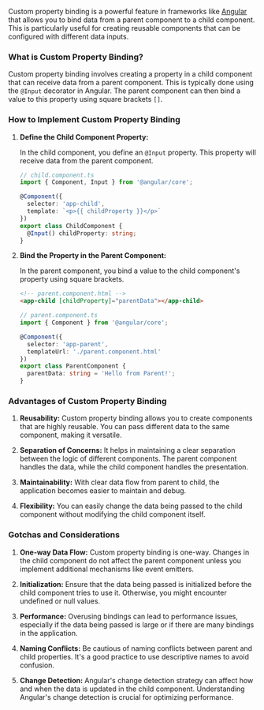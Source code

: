 Custom property binding is a powerful feature in frameworks like [Angular](https://angular.io/cli) that allows you to bind data from a parent component to a child component. This is particularly useful for creating reusable components that can be configured with different data inputs.

### What is Custom Property Binding?

Custom property binding involves creating a property in a child component that can receive data from a parent component. This is typically done using the `@Input` decorator in Angular. The parent component can then bind a value to this property using square brackets `[]`.

### How to Implement Custom Property Binding

1. **Define the Child Component Property:**

   In the child component, you define an `@Input` property. This property will receive data from the parent component.

   ```typescript
   // child.component.ts
   import { Component, Input } from '@angular/core';

   @Component({
     selector: 'app-child',
     template: `<p>{{ childProperty }}</p>`
   })
   export class ChildComponent {
     @Input() childProperty: string;
   }
   ```

2. **Bind the Property in the Parent Component:**

   In the parent component, you bind a value to the child component's property using square brackets.

   ```html
   <!-- parent.component.html -->
   <app-child [childProperty]="parentData"></app-child>
   ```

   ```typescript
   // parent.component.ts
   import { Component } from '@angular/core';

   @Component({
     selector: 'app-parent',
     templateUrl: './parent.component.html'
   })
   export class ParentComponent {
     parentData: string = 'Hello from Parent!';
   }
   ```

### Advantages of Custom Property Binding

1. **Reusability:** Custom property binding allows you to create components that are highly reusable. You can pass different data to the same component, making it versatile.

2. **Separation of Concerns:** It helps in maintaining a clear separation between the logic of different components. The parent component handles the data, while the child component handles the presentation.

3. **Maintainability:** With clear data flow from parent to child, the application becomes easier to maintain and debug.

4. **Flexibility:** You can easily change the data being passed to the child component without modifying the child component itself.

### Gotchas and Considerations

1. **One-way Data Flow:** Custom property binding is one-way. Changes in the child component do not affect the parent component unless you implement additional mechanisms like event emitters.

2. **Initialization:** Ensure that the data being passed is initialized before the child component tries to use it. Otherwise, you might encounter undefined or null values.

3. **Performance:** Overusing bindings can lead to performance issues, especially if the data being passed is large or if there are many bindings in the application.

4. **Naming Conflicts:** Be cautious of naming conflicts between parent and child properties. It's a good practice to use descriptive names to avoid confusion.

5. **Change Detection:** Angular's change detection strategy can affect how and when the data is updated in the child component. Understanding Angular's change detection is crucial for optimizing performance.
